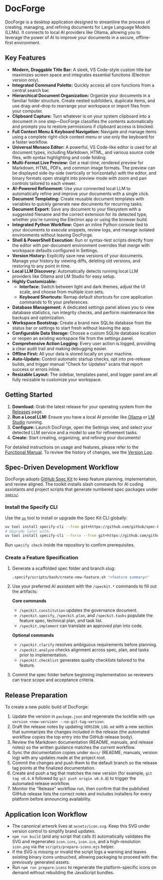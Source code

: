 # DocForge

DocForge is a desktop application designed to streamline the process of creating, managing, and refining documents for Large Language Models (LLMs). It connects to local AI providers like Ollama, allowing you to leverage the power of AI to improve your documents in a secure, offline-first environment.

## Key Features

- **Modern, Draggable Title Bar:** A sleek, VS Code-style custom title bar maximizes screen space and integrates essential functions (Electron version only).
- **Integrated Command Palette:** Quickly access all core functions from a central search bar.
- **Hierarchical Document Organization:** Organize your documents in a familiar folder structure. Create nested subfolders, duplicate items, and use drag-and-drop to rearrange your workspace or import files from your computer.
- **Clipboard Capture:** Turn whatever is on your system clipboard into a document in one step—DocForge classifies the contents automatically and prompts you to restore permissions if clipboard access is blocked.
- **Full Context Menu & Keyboard Navigation:** Navigate and manage items using a complete right-click context menu or use only the keyboard for a faster workflow.
- **Universal Monaco Editor:** A powerful, VS Code-like editor is used for all document types, including Markdown, HTML, and various source code files, with syntax highlighting and code folding.
- **Multi-Format Live Preview:** Get a real-time, rendered preview for Markdown, HTML, PDFs, and common image formats. The preview can be displayed side-by-side (vertically or horizontally) with the editor, and binary formats open straight into preview mode with zoom and pan controls tailored to each viewer.
- **AI-Powered Refinement:** Use your connected local LLM to automatically refine and improve your documents with a single click.
- **Document Templating:** Create reusable document templates with variables to quickly generate new documents for recurring tasks.
- **Document Export:** Save any document to your filesystem with a suggested filename and the correct extension for its detected type, whether you're running the Electron app or using the browser build.
- **Integrated Python Workflow:** Open an inline Python console tied to your documents to execute snippets, review logs, and manage isolated environments without leaving DocForge.
- **Shell & PowerShell Execution:** Run or syntax-test scripts directly from the editor with per-document environment overrides that merge with workspace defaults configured in Settings.
- **Version History:** Explicitly save new versions of your documents. Manage your history by viewing diffs, deleting old versions, and restoring to any point in time.
- **Local LLM Discovery:** Automatically detects running local LLM providers like Ollama and LM Studio for easy setup.
- **Highly Customizable:**
    - **Interface:** Switch between light and dark themes, adjust the UI scale, and choose from multiple icon sets.
    - **Keyboard Shortcuts:** Remap default shortcuts for core application commands to fit your preferences.
- **Database Management:** A dedicated settings panel allows you to view database statistics, run integrity checks, and perform maintenance like backups and optimization.
- **Workspace Bootstrap:** Create a brand new SQLite database from the status bar or settings to start fresh without leaving the app.
- **Configurable Data Storage:** Choose a custom SQLite database location or reopen an existing workspace file from the settings panel.
- **Comprehensive Action Logging**: Every user action is logged, providing a clear audit trail and making debugging easier.
- **Offline First:** All your data is stored locally on your machine.
- **Auto-Update:** Control automatic startup checks, opt into pre-release builds, and trigger manual "Check for Updates" scans that report success or errors inline.
- **Resizable Layout:** The sidebar, templates panel, and logger panel are all fully resizable to customize your workspace.

## Getting Started

1.  **Download:** Grab the latest release for your operating system from the [Releases](https://github.com/beNative/docforge/releases) page.
2.  **Run a Local LLM:** Ensure you have a local AI provider like [Ollama](https://ollama.ai/) or [LM Studio](https://lmstudio.ai/) running.
3.  **Configure:** Launch DocForge, open the Settings view, and select your detected LLM service and a model to use for refinement tasks.
4.  **Create:** Start creating, organizing, and refining your documents!

For detailed instructions on usage and features, please refer to the [Functional Manual](./FUNCTIONAL_MANUAL.md).
To review the history of changes, see the [Version Log](./VERSION_LOG.md).

## Spec-Driven Development Workflow

DocForge adopts [GitHub Spec Kit](https://github.com/github/spec-kit) to keep feature planning, implementation, and review aligned. The toolkit installs slash commands for AI coding assistants and project scripts that generate numbered spec packages under [`specs/`](../specs/README.md).

### Install the Specify CLI

Use the [`uv`](https://github.com/astral-sh/uv) tool to install or upgrade the Spec Kit CLI globally:

```bash
uv tool install specify-cli --from git+https://github.com/github/spec-kit.git
# Upgrade later with:
uv tool install specify-cli --force --from git+https://github.com/github/spec-kit.git
```

Run `specify check` inside the repository to confirm prerequisites.

### Create a Feature Specification

1. Generate a scaffolded spec folder and branch slug:
   ```bash
   .specify/scripts/bash/create-new-feature.sh "<feature summary>"
   ```
2. Use your preferred AI assistant with the `/speckit.*` commands to fill out the artifacts:

   **Core commands**

   - `/speckit.constitution` updates the governance document.
   - `/speckit.specify`, `/speckit.plan`, and `/speckit.tasks` populate the feature spec, technical plan, and task list.
   - `/speckit.implement` can translate an approved plan into code.

   **Optional commands**

   - `/speckit.clarify` resolves ambiguous requirements before planning.
   - `/speckit.analyze` checks alignment across spec, plan, and tasks prior to implementation.
   - `/speckit.checklist` generates quality checklists tailored to the feature.
3. Commit the spec folder before beginning implementation so reviewers can trace scope and acceptance criteria.

## Release Preparation

To create a new public build of DocForge:

1. Update the version in `package.json` and regenerate the lockfile with `npm version <new-version> --no-git-tag-version`.
2. Draft the release notes by updating `VERSION_LOG.md` with a new section that summarizes the changes included in the release (the automated workflow copies the top entry into the GitHub release body).
3. Review the Markdown documentation (README, manuals, and release notes) so the written guidance matches the current workflow.
4. Sync the documentation copies under `docs/` (README, manuals, version log) with any updates made at the project root.
5. Commit the changes and push them to the default branch so the release tag points at the finalized documentation.
6. Create and push a tag that matches the new version (for example, `git tag v0.6.8` followed by `git push origin v0.6.8`) to trigger the automated release workflow.
7. Monitor the "Release" workflow run, then confirm that the published GitHub release lists the correct notes and includes installers for every platform before announcing availability.

## Application Icon Workflow

- The canonical artwork lives at `assets/icon.svg`. Keep this SVG under version control to simplify brand updates.
- `npm run build` (and any script that calls it) automatically validates the SVG and regenerates `icon.icns`, `icon.ico`, and a high-resolution `icon.png` via the `scripts/prepare-icons.mjs` helper.
- If the SVG is missing or invalid the script logs a warning and leaves existing binary icons untouched, allowing packaging to proceed with the previously generated assets.
- Run `npm run prepare:icons` to regenerate the platform-specific icons on demand without rebuilding the JavaScript bundles.

